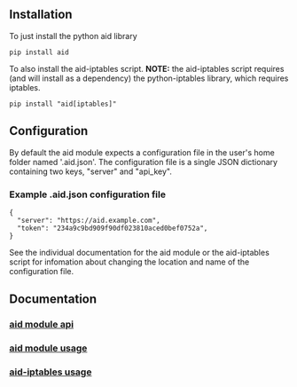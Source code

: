 

## Installation

To just install the python aid library

    pip install aid

 To also install the aid-iptables script.  **NOTE:** the aid-iptables script requires (and will install as a dependency) the python-iptables library, which requires iptables.

    pip install "aid[iptables]"

## Configuration

By default the aid module expects a configuration file in the user's home folder named '.aid.json'.  The configuration file is a single JSON dictionary containing two keys, "server" and "api_key".  

### Example .aid.json configuration file


    {
      "server": "https://aid.example.com",
      "token": "234a9c9bd909f90df023810aced0bef0752a",
    }

See the individual documentation for the aid module or the aid-iptables script for infomation about changing the location and name of the configuration file.

## Documentation

### [aid module api](docs/aid.html)
### [aid module usage](docs/aid_usage.html)
### [aid-iptables usage](docs/aid-iptables.html)
